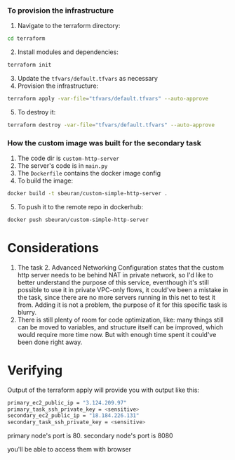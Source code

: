### To provision the infrastructure

1. Navigate to the terraform directory:
```bash
cd terraform
```
2. Install modules and dependencies:
```bash
terraform init
```
3. Update the `tfvars/default.tfvars` as necessary
4. Provision the infrastructure:
```bash
terraform apply -var-file="tfvars/default.tfvars" --auto-approve
```
5. To destroy it:
```bash
terraform destroy -var-file="tfvars/default.tfvars" --auto-approve
```

### How the custom image was built for the secondary task

1. The code dir is `custom-http-server`
2. The server's code is in `main.py`
3. The `Dockerfile` contains the docker image config
4. To build the image:
```bash
docker build -t sbeuran/custom-simple-http-server .
```
5. To push it to the remote repo in dockerhub:
```bash
docker push sbeuran/custom-simple-http-server
```

# 

# Considerations

1. The task 2. Advanced Networking Configuration states that the custom http server needs to be behind NAT in private network, so I'd like to better understand the purpose of this service, eventhough it's still possible to use it in private VPC-only flows, it could've been a mistake in the task, since there are no more servers running in this net to test it from.
Adding it is not a problem, the purpose of it for this specific task is blurry.
2. There is still plenty of room for code optimization, like: many things still can be moved to variables, and structure itself can be improved, which would require more time now. But with enough time spent it could've been done right away.


# Verifying

Output of the terraform apply will provide you with output like this:
```bash
primary_ec2_public_ip = "3.124.209.97"
primary_task_ssh_private_key = <sensitive>
secondary_ec2_public_ip = "18.184.226.131"
secondary_task_ssh_private_key = <sensitive>
```
primary node's port is 80.
secondary node's port is 8080

you'll be able to access them with browser
